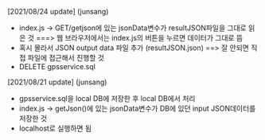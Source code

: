 [2021/08/24 update] (junsang)

- index.js -> GET/getjson에 있는 jsonData변수가 resultJSON파일을 그대로 읽은 것
    ===> 웹 브라우저에서는 index.js의 버튼을 누르면 데이터가 그대로 뜸
- 혹시 몰라서 JSON output data 파일 추가 (resultJSON.json)
        ==> 잘 안되면 직접 파일에 접근해서 진행할 것
- DELETE gpsservice.sql

[2021/08/21 update] (junsang)

- gpsservice.sql을 local DB에 저장한 후 local DB에서 처리
- index.js -> getJson()에 있는 jsonData변수가 DB에 있던 input JSON데이터를 저장한 것
- localhost로 실행하면 됨